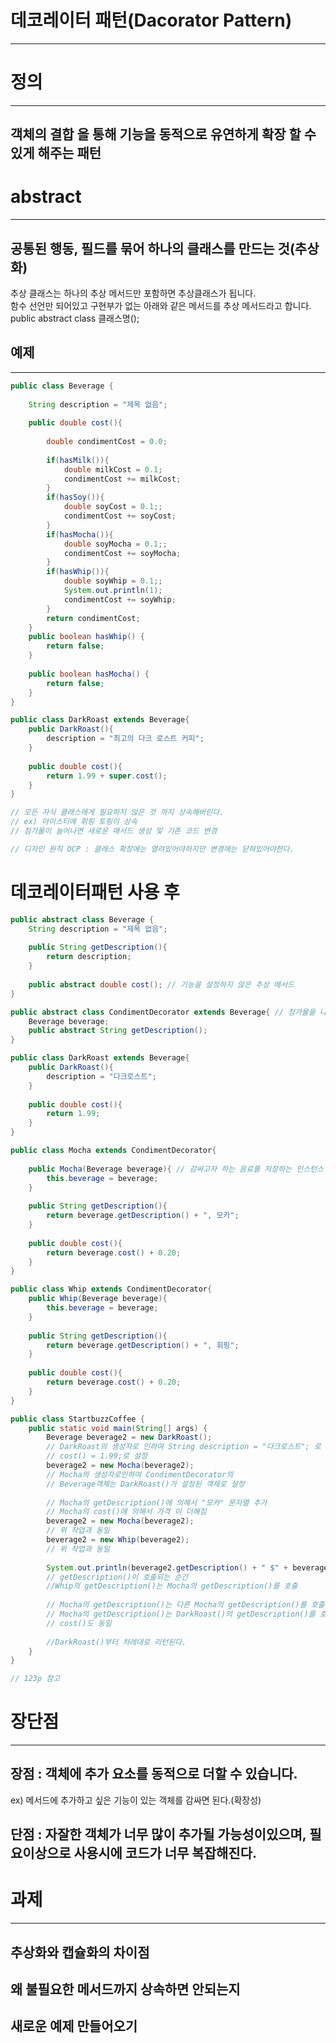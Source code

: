 
# 데코레이터 패턴(Dacorator Pattern)
--------------------------------------------------------------------------

# 정의
-----------------------------------------------------
## 객체의 결합 을 통해 기능을 동적으로 유연하게 확장 할 수 있게 해주는 패턴

# abstract
------------------------------------------------------------------------------
##  공통된 행동, 필드를 묶어 하나의 클래스를 만드는 것(추상화)  

추상 클래스는 하나의 추상 메서드만 포함하면 추상클래스가 됩니다.  
함수 선언만 되어있고 구현부가 없는 아래와 같은 메서드를  추상 메서드라고 합니다.  
public abstract class 클래스명();

## 예제
--------------------------------------------------
```java
public class Beverage {  
  
    String description = "제목 없음";  
  
    public double cost(){  
  
        double condimentCost = 0.0;  
  
        if(hasMilk()){  
            double milkCost = 0.1;  
            condimentCost += milkCost;  
        }  
        if(hasSoy()){  
            double soyCost = 0.1;;  
            condimentCost += soyCost;  
        }  
        if(hasMocha()){  
            double soyMocha = 0.1;;  
            condimentCost += soyMocha;  
        }  
        if(hasWhip()){  
            double soyWhip = 0.1;;  
            System.out.println(1);  
            condimentCost += soyWhip;  
        }  
        return condimentCost;  
    }
	public boolean hasWhip() {  
	    return false;  
	}  
  
	public boolean hasMocha() {  
	    return false;  
	}  
}

public class DarkRoast extends Beverage{  
    public DarkRoast(){  
        description = "최고의 다크 로스트 커피";  
    }  
  
    public double cost(){  
        return 1.99 + super.cost();  
    }  
}

// 모든 자식 클래스에게 필요하지 않은 것 까지 상속해버린다.
// ex) 아이스티에 휘핑 토핑이 상속
// 첨가물이 늘어나면 새로운 매서드 생성 및 기존 코드 변경

// 디자인 원칙 OCP : 클래스 확장에는 열려있어야하지만 변경에는 닫혀있어야한다.
```

# 데코레이터패턴 사용 후
```java
public abstract class Beverage {  
    String description = "제목 없음";  
  
    public String getDescription(){  
        return description;  
    }  
  
    public abstract double cost(); // 기능을 설정하지 않은 추상 메서드
}

public abstract class CondimentDecorator extends Beverage{ // 첨가물을 나타내는 추상 클래스  
    Beverage beverage;  
    public abstract String getDescription();  
}

public class DarkRoast extends Beverage{  
    public DarkRoast(){  
        description = "다크로스트";  
    }  
  
    public double cost(){  
        return 1.99;  
    }  
}

public class Mocha extends CondimentDecorator{  
  
    public Mocha(Beverage beverage){ // 감싸고자 하는 음료를 저장하는 인스턴스 변수  
        this.beverage = beverage;  
    }  
  
    public String getDescription(){  
        return beverage.getDescription() + ", 모카";  
    }  
  
    public double cost(){  
        return beverage.cost() + 0.20;  
    }  
}

public class Whip extends CondimentDecorator{  
    public Whip(Beverage beverage){  
        this.beverage = beverage;  
    }  
  
    public String getDescription(){  
        return beverage.getDescription() + ", 휘핑";  
    }  
  
    public double cost(){  
        return beverage.cost() + 0.20;  
    }  
}

public class StartbuzzCoffee {  
    public static void main(String[] args) {  
        Beverage beverage2 = new DarkRoast();  
        // DarkRoast의 생성자로 인하여 String description = "다크로스트"; 로 설정  
        // cost() = 1.99;로 설정  
        beverage2 = new Mocha(beverage2);  
        // Mocha의 생성자로인하여 CondimentDecorator의 
        // Beverage객체는 DarkRoast()가 설정된 객체로 설정
        
        // Mocha의 getDescription()에 의해서 "모카" 문자열 추가  
        // Mocha의 cost()에 의해서 가격 이 더해짐  
        beverage2 = new Mocha(beverage2);  
        // 위 작업과 동일
        beverage2 = new Whip(beverage2);
        // 위 작업과 동일
  
        System.out.println(beverage2.getDescription() + " $" + beverage2.cost());  
        // getDescription()이 호출되는 순간 
        //Whip의 getDescription()는 Mocha의 getDescription()를 호출  
        
        // Mocha의 getDescription()는 다른 Mocha의 getDescription()를 호출  
        // Mocha의 getDescription()는 DarkRoast()의 getDescription()를 호출  
        // cost()도 동일  
  
        //DarkRoast()부터 차례대로 리턴된다.  
    }
}

// 123p 참고
```

# 장단점
----------------------------------------------------------------------
## 장점 : 객체에 추가 요소를 동적으로 더할 수 있습니다.  
ex) 메서드에 추가하고 싶은 기능이 있는 객체를 감싸면 된다.(확장성)  

## 단점 : 자잘한 객체가 너무 많이 추가될 가능성이있으며, 필요이상으로 사용시에 코드가 너무 복잡해진다.


# 과제
-----------------------
## 추상화와 캡슐화의 차이점
## 왜 불필요한 메서드까지 상속하면 안되는지
## 새로운 예제 만들어오기